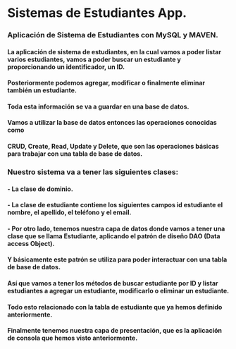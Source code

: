# Sistemas de Estudiantes App.
### Aplicación de Sistema de Estudiantes con MySQL y MAVEN.
#### La aplicación de sistema de estudiantes, en la cual vamos a poder listar varios estudiantes, vamos a poder buscar un estudiante y proporcionando un identificador, un ID.
#### Posteriormente podemos agregar, modificar o finalmente eliminar también un estudiante.
#### Toda esta información se va a guardar en una base de datos.
#### Vamos a utilizar la base de datos entonces las operaciones conocidas como
#### CRUD, Create, Read, Update y Delete, que son las operaciones básicas para trabajar con una tabla de base de datos.
### Nuestro sistema va a tener las siguientes clases:
####  - La clase de dominio.
####  - La clase de estudiante contiene los siguientes campos id estudiante el nombre, el apellido, el teléfono y el email.
####  - Por otro lado, tenemos nuestra capa de datos donde vamos a tener una clase que se llama Estudiante, aplicando el patrón de diseño DAO (Data access Object).
#### Y básicamente este patrón se utiliza para poder interactuar con una tabla de base de datos.
#### Así que vamos a tener los métodos de buscar estudiante por ID y listar estudiantes a agregar un estudiante, modificarlo o eliminar un estudiante.
#### Todo esto relacionado con la tabla de estudiante que ya hemos definido anteriormente.
#### Finalmente tenemos nuestra capa de presentación, que es la aplicación de consola que hemos visto anteriormente.
